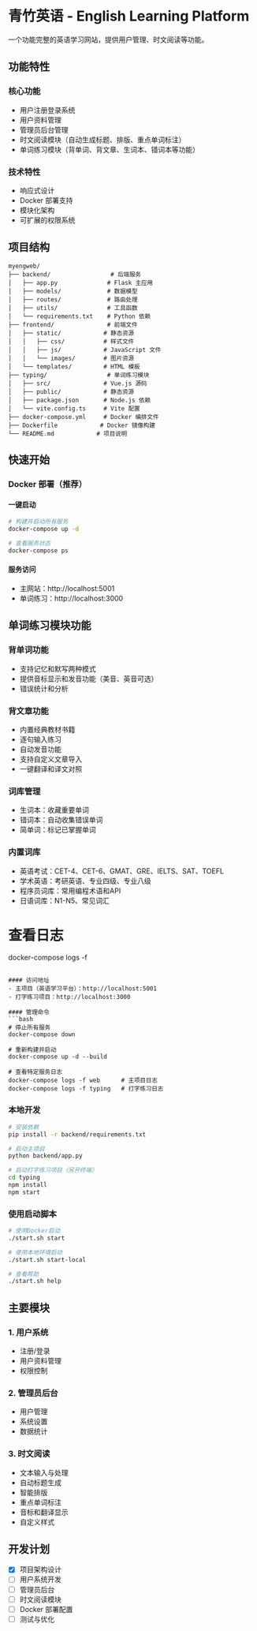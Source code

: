 # 青竹英语 - English Learning Platform

一个功能完整的英语学习网站，提供用户管理、时文阅读等功能。

## 功能特性

### 核心功能
- 用户注册登录系统
- 用户资料管理
- 管理员后台管理
- 时文阅读模块（自动生成标题、排版、重点单词标注）
- 单词练习模块（背单词、背文章、生词本、错词本等功能）

### 技术特性
- 响应式设计
- Docker 部署支持
- 模块化架构
- 可扩展的权限系统

## 项目结构

```
myengweb/
├── backend/                 # 后端服务
│   ├── app.py              # Flask 主应用
│   ├── models/             # 数据模型
│   ├── routes/             # 路由处理
│   ├── utils/              # 工具函数
│   └── requirements.txt    # Python 依赖
├── frontend/               # 前端文件
│   ├── static/            # 静态资源
│   │   ├── css/           # 样式文件
│   │   ├── js/            # JavaScript 文件
│   │   └── images/        # 图片资源
│   └── templates/         # HTML 模板
├── typing/                 # 单词练习模块
│   ├── src/               # Vue.js 源码
│   ├── public/            # 静态资源
│   ├── package.json       # Node.js 依赖
│   └── vite.config.ts     # Vite 配置
├── docker-compose.yml     # Docker 编排文件
├── Dockerfile            # Docker 镜像构建
└── README.md            # 项目说明
```

## 快速开始

### Docker 部署（推荐）

#### 一键启动
```bash
# 构建并启动所有服务
docker-compose up -d

# 查看服务状态
docker-compose ps
```

#### 服务访问
- 主网站：http://localhost:5001
- 单词练习：http://localhost:3000

## 单词练习模块功能

### 背单词功能
- 支持记忆和默写两种模式
- 提供音标显示和发音功能（美音、英音可选）
- 错误统计和分析

### 背文章功能
- 内置经典教材书籍
- 逐句输入练习
- 自动发音功能
- 支持自定义文章导入
- 一键翻译和译文对照

### 词库管理
- 生词本：收藏重要单词
- 错词本：自动收集错误单词
- 简单词：标记已掌握单词

### 内置词库
- 英语考试：CET-4、CET-6、GMAT、GRE、IELTS、SAT、TOEFL
- 学术英语：考研英语、专业四级、专业八级
- 程序员词库：常用编程术语和API
- 日语词库：N1-N5、常见词汇
# 查看日志
docker-compose logs -f
```

#### 访问地址
- 主项目（英语学习平台）：http://localhost:5001
- 打字练习项目：http://localhost:3000

#### 管理命令
```bash
# 停止所有服务
docker-compose down

# 重新构建并启动
docker-compose up -d --build

# 查看特定服务日志
docker-compose logs -f web      # 主项目日志
docker-compose logs -f typing   # 打字练习日志
```

### 本地开发
```bash
# 安装依赖
pip install -r backend/requirements.txt

# 启动主项目
python backend/app.py

# 启动打字练习项目（另开终端）
cd typing
npm install
npm start
```

### 使用启动脚本
```bash
# 使用Docker启动
./start.sh start

# 使用本地环境启动
./start.sh start-local

# 查看帮助
./start.sh help
```

## 主要模块

### 1. 用户系统
- 注册/登录
- 用户资料管理
- 权限控制

### 2. 管理员后台
- 用户管理
- 系统设置
- 数据统计

### 3. 时文阅读
- 文本输入与处理
- 自动标题生成
- 智能排版
- 重点单词标注
- 音标和翻译显示
- 自定义样式

## 开发计划

- [x] 项目架构设计
- [ ] 用户系统开发
- [ ] 管理员后台
- [ ] 时文阅读模块
- [ ] Docker 部署配置
- [ ] 测试与优化